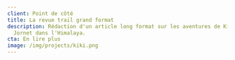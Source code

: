 ```yaml
---
client: Point de côté
title: La revue trail grand format
description: Rédaction d'un article long format sur les aventures de Kilian
  Jornet dans l'Himalaya.
cta: En lire plus
image: /img/projects/kiki.png
---
```

